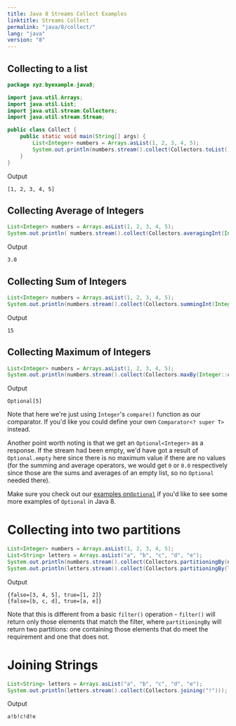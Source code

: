 ```yaml
---
title: Java 8 Streams Collect Examples
linktitle: Streams Collect
permalink: "java/8/collect/"
lang: "java"
version: "8"
---
```


## Collecting to a list

```java
package xyz.byexample.java8;

import java.util.Arrays;
import java.util.List;
import java.util.stream.Collectors;
import java.util.stream.Stream;

public class Collect {
    public static void main(String[] args) {
        List<Integer> numbers = Arrays.asList(1, 2, 3, 4, 5);
        System.out.println(numbers.stream().collect(Collectors.toList()));
    }
}
```
Output
```
[1, 2, 3, 4, 5]
```

## Collecting Average of Integers
```java
List<Integer> numbers = Arrays.asList(1, 2, 3, 4, 5);
System.out.println( numbers.stream().collect(Collectors.averagingInt(Integer::intValue)));
```
Output
```
3.0
```

## Collecting Sum of Integers
```java
List<Integer> numbers = Arrays.asList(1, 2, 3, 4, 5);
System.out.println(numbers.stream().collect(Collectors.summingInt(Integer::intValue)));
```
Output
```
15
```

## Collecting Maximum of Integers
```java
List<Integer> numbers = Arrays.asList(1, 2, 3, 4, 5);
System.out.println(numbers.stream().collect(Collectors.maxBy(Integer::compare)));
```
Output
```
Optional[5]
```

Note that here we're just using `Integer`'s `compare()` function as our
comparator.  If you'd like you could define your own `Comparator<? super T>`
instead.

Another point worth noting is that we get an `Optional<Integer>` as a response.
If the stream had been empty, we'd have got a result of `Optional.empty` here
since there is no maximum value if there are no values (for the summing and
average operators, we would get `0` or `0.0` respectively since those are the
sums and averages of an empty list, so no `Optional` needed there).

Make sure you check out our [examples on`Optional`](/java/8/optional/) if you'd
like to see some more examples of `Optional` in Java 8.

# Collecting into two partitions
```java
List<Integer> numbers = Arrays.asList(1, 2, 3, 4, 5);
List<String> letters = Arrays.asList("a", "b", "c", "d", "e");
System.out.println(numbers.stream().collect(Collectors.partitioningBy(number -> number < 3)));
System.out.println(letters.stream().collect(Collectors.partitioningBy(letter -> letter.matches("(a|e|i|o|u)"))));
```
Output
```
{false=[3, 4, 5], true=[1, 2]}
{false=[b, c, d], true=[a, e]}
```

Note that this is different from a basic `filter()` operation - `filter()` will
return only those elements that match the filter, where `partitioningBy` will
return two partitions: one containing those elements that do meet the requirement
and one that does not.

# Joining Strings
```java
List<String> letters = Arrays.asList("a", "b", "c", "d", "e");
System.out.println(letters.stream().collect(Collectors.joining("!")));
```
Output
```
a!b!c!d!e
```
